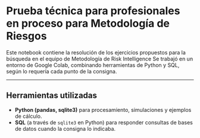 # Prueba técnica para profesionales en proceso para Metodología de Riesgos

Este notebook contiene la resolución de los ejercicios propuestos para la búsqueda en el equipo de Metodología de Risk Intelligence
Se trabajó en un entorno de Google Colab, combinando herramientas de Python y SQL, según lo requería cada punto de la consigna.

---
## Herramientas utilizadas

- **Python (pandas, sqlite3)** para procesamiento, simulaciones y ejemplos de cálculo.
- **SQL** (a través de `sqlite3` en Python) para responder consultas de bases de datos cuando la consigna lo indicaba.
